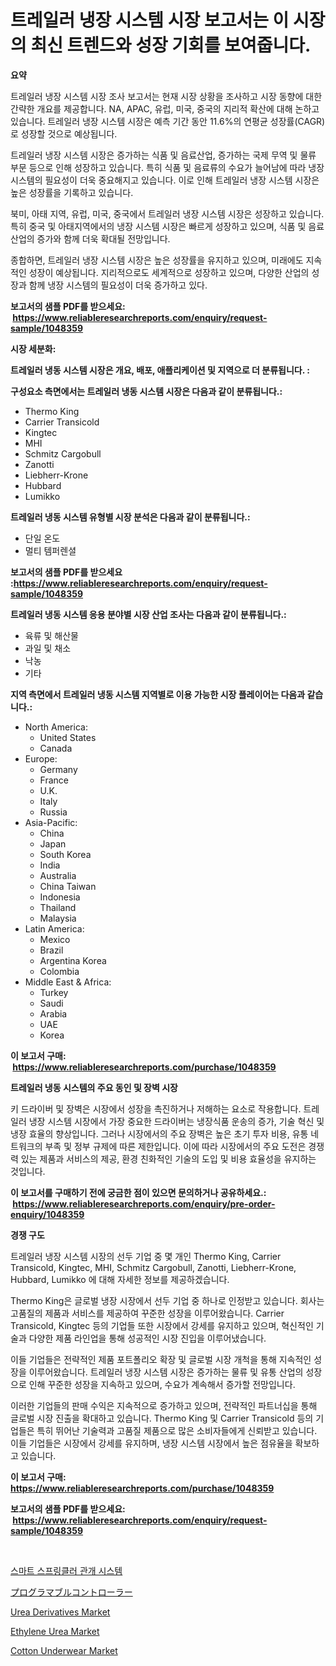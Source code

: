 <p><h1>트레일러 냉장 시스템 시장 보고서는 이 시장의 최신 트렌드와 성장 기회를 보여줍니다.</h1></p><p><strong>요약</strong></p>
<p><p>트레일러 냉장 시스템 시장 조사 보고서는 현재 시장 상황을 조사하고 시장 동향에 대한 간략한 개요를 제공합니다. NA, APAC, 유럽, 미국, 중국의 지리적 확산에 대해 논하고 있습니다. 트레일러 냉장 시스템 시장은 예측 기간 동안 11.6%의 연평균 성장률(CAGR)로 성장할 것으로 예상됩니다.</p><p>트레일러 냉장 시스템 시장은 증가하는 식품 및 음료산업, 증가하는 국제 무역 및 물류 부문 등으로 인해 성장하고 있습니다. 특히 식품 및 음료류의 수요가 늘어남에 따라 냉장 시스템의 필요성이 더욱 중요해지고 있습니다. 이로 인해 트레일러 냉장 시스템 시장은 높은 성장률을 기록하고 있습니다.</p><p>북미, 아태 지역, 유럽, 미국, 중국에서 트레일러 냉장 시스템 시장은 성장하고 있습니다. 특히 중국 및 아태지역에서의 냉장 시스템 시장은 빠르게 성장하고 있으며, 식품 및 음료산업의 증가와 함께 더욱 확대될 전망입니다.</p><p>종합하면, 트레일러 냉장 시스템 시장은 높은 성장률을 유지하고 있으며, 미래에도 지속적인 성장이 예상됩니다. 지리적으로도 세계적으로 성장하고 있으며, 다양한 산업의 성장과 함께 냉장 시스템의 필요성이 더욱 증가하고 있다.</p></p>
<p><strong>보고서의 샘플 PDF를 받으세요: &nbsp;<a href="https://www.reliableresearchreports.com/enquiry/request-sample/1048359">https://www.reliableresearchreports.com/enquiry/request-sample/1048359</a></strong></p>
<p><strong>시장 세분화:</strong></p>
<p><strong> 트레일러 냉동 시스템 시장은 개요, 배포, 애플리케이션 및 지역으로 더 분류됩니다. :</strong></p>
<p><strong>구성요소 측면에서는 트레일러 냉동 시스템 시장은 다음과 같이 분류됩니다.:</strong></p>
<p><ul><li>Thermo King</li><li>Carrier Transicold</li><li>Kingtec</li><li>MHI</li><li>Schmitz Cargobull</li><li>Zanotti</li><li>Liebherr-Krone</li><li>Hubbard</li><li>Lumikko</li></ul></p>
<p><strong> 트레일러 냉동 시스템 유형별 시장 분석은 다음과 같이 분류됩니다.:</strong></p>
<p><ul><li>단일 온도</li><li>멀티 템퍼렌셜</li></ul></p>
<p><strong>보고서의 샘플 PDF를 받으세요 :<a href="https://www.reliableresearchreports.com/enquiry/request-sample/1048359">https://www.reliableresearchreports.com/enquiry/request-sample/1048359</a></strong></p>
<p><strong> 트레일러 냉동 시스템 응용 분야별 시장 산업 조사는 다음과 같이 분류됩니다.:</strong></p>
<p><ul><li>육류 및 해산물</li><li>과일 및 채소</li><li>낙농</li><li>기타</li></ul></p>
<p><strong>지역 측면에서 트레일러 냉동 시스템 지역별로 이용 가능한 시장 플레이어는 다음과 같습니다.:</strong></p>
<p><ul>
    <li>
        North America:
        <ul>
            <li>United States</li>
            <li>Canada</li>
        </ul>
    </li>
    <li>
        Europe:
        <ul>
            <li>Germany</li>
            <li>France</li>
            <li>U.K.</li>
            <li>Italy</li>
            <li>Russia</li>
        </ul>
    </li>
    <li>
        Asia-Pacific:
        <ul>
            <li>China</li>
            <li>Japan</li>
            <li>South Korea</li>
            <li>India</li>
            <li>Australia</li>
            <li>China Taiwan</li>
            <li>Indonesia</li>
            <li>Thailand</li>
            <li>Malaysia</li>
        </ul>
    </li>
    <li>
        Latin America:
        <ul>
            <li>Mexico</li>
            <li>Brazil</li>
            <li>Argentina Korea</li>
            <li>Colombia</li>
        </ul>
    </li>
    <li>
        Middle East & Africa:
        <ul>
            <li>Turkey</li>
            <li>Saudi</li>
            <li>Arabia</li>
            <li>UAE</li>
            <li>Korea</li>
        </ul>
    </li>
    </ul></p>
<p><strong>이 보고서 구매: &nbsp;<a href="https://www.reliableresearchreports.com/purchase/1048359">https://www.reliableresearchreports.com/purchase/1048359</a></strong></p>
<p><strong>트레일러 냉동 시스템의 주요 동인 및 장벽 시장</strong></p>
<p><p>키 드라이버 및 장벽은 시장에서 성장을 촉진하거나 저해하는 요소로 작용합니다. 트레일러 냉장 시스템 시장에서 가장 중요한 드라이버는 냉장식품 운송의 증가, 기술 혁신 및 냉장 효율의 향상입니다. 그러나 시장에서의 주요 장벽은 높은 초기 투자 비용, 유통 네트워크의 부족 및 정부 규제에 따른 제한입니다. 이에 따라 시장에서의 주요 도전은 경쟁력 있는 제품과 서비스의 제공, 환경 친화적인 기술의 도입 및 비용 효율성을 유지하는 것입니다.</p></p>
<p><strong>이 보고서를 구매하기 전에 궁금한 점이 있으면 문의하거나 공유하세요.: &nbsp;<a href="https://www.reliableresearchreports.com/enquiry/pre-order-enquiry/1048359">https://www.reliableresearchreports.com/enquiry/pre-order-enquiry/1048359</a></strong></p>
<p><strong>경쟁 구도</strong></p>
<p><p>트레일러 냉장 시스템 시장의 선두 기업 중 몇 개인 Thermo King, Carrier Transicold, Kingtec, MHI, Schmitz Cargobull, Zanotti, Liebherr-Krone, Hubbard, Lumikko 에 대해 자세한 정보를 제공하겠습니다. </p><p>Thermo King은 글로벌 냉장 시장에서 선두 기업 중 하나로 인정받고 있습니다. 회사는 고품질의 제품과 서비스를 제공하여 꾸준한 성장을 이루어왔습니다. Carrier Transicold, Kingtec 등의 기업들 또한 시장에서 강세를 유지하고 있으며, 혁신적인 기술과 다양한 제품 라인업을 통해 성공적인 시장 진입을 이루어냈습니다. </p><p>이들 기업들은 전략적인 제품 포트폴리오 확장 및 글로벌 시장 개척을 통해 지속적인 성장을 이루어왔습니다. 트레일러 냉장 시스템 시장은 증가하는 물류 및 유통 산업의 성장으로 인해 꾸준한 성장을 지속하고 있으며, 수요가 계속해서 증가할 전망입니다.</p><p>이러한 기업들의 판매 수익은 지속적으로 증가하고 있으며, 전략적인 파트너십을 통해 글로벌 시장 진출을 확대하고 있습니다. Thermo King 및 Carrier Transicold 등의 기업들은 특히 뛰어난 기술력과 고품질 제품으로 많은 소비자들에게 신뢰받고 있습니다. 이들 기업들은 시장에서 강세를 유지하며, 냉장 시스템 시장에서 높은 점유율을 확보하고 있습니다.</p></p>
<p><strong>이 보고서 구매: &nbsp; <a href="https://www.reliableresearchreports.com/purchase/1048359">https://www.reliableresearchreports.com/purchase/1048359</a></strong></p>
<p><strong>보고서의 샘플 PDF를 받으세요: &nbsp;<a href="https://www.reliableresearchreports.com/enquiry/request-sample/1048359">https://www.reliableresearchreports.com/enquiry/request-sample/1048359</a></strong><strong></strong></p>
<p>&nbsp;</p>
<p><p><a href="https://github.com/hxzi07639916/Market-Research-Report-List-1/blob/main/2258189190451.md">스마트 스프링클러 관개 시스템</a></p><p><a href="https://github.com/ihabdkwlxs948/Market-Research-Report-List-1/blob/main/7853235190666.md">プログラマブルコントローラー</a></p><p><a href="https://github.com/Paul14Anderson63/Market-Research-Report-List-3/blob/main/urea-derivatives-market.md">Urea Derivatives Market</a></p><p><a href="https://github.com/mabutironaldo/Market-Research-Report-List-3/blob/main/ethylene-urea-market.md">Ethylene Urea Market</a></p><p><a href="https://rainy-horn-d69.notion.site/Cotton-Underwear-Market-Research-Report-Unlocks-Analysis-on-the-Market-Financial-Status-Market-Size-ada9fa3ea9544c8a8f728a6f2f163192">Cotton Underwear Market</a></p></p>